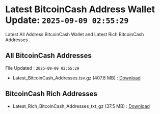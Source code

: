 # Latest BitcoinCash Address Wallet Update: `2025-09-09 02:55:29`

Latest All Address BitcoinCash Wallet and Latest Rich BitcoinCash Addresses .

## All BitcoinCash Addresses

File Updated : `2025-09-09 02:55:29`

- Latest_BitcoinCash_Addresses.tsv.gz (407.8 MB) : [Download](https://github.com/Pymmdrza/Rich-Address-Wallet/releases/tag/BitcoinCash)

## BitcoinCash Rich Addresses

- Latest_Rich_BitcoinCash_Addresses_txt_gz (37.5 MB) : [Download](https://github.com/Pymmdrza/Rich-Address-Wallet/releases/tag/BitcoinCash)
